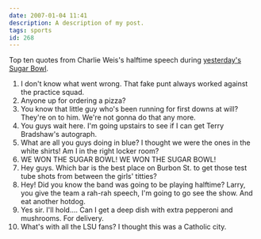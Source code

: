 ```yaml
---
date: 2007-01-04 11:41
description: A description of my post.
tags: sports
id: 268
---
```

Top ten quotes from Charlie Weis's halftime speech during <a href="http://sports.espn.go.com/ncf/recap?gameId=270030099" target="_blank">yesterday's Sugar Bowl</a>.

<!--more-->
<ol><li>I don't know what went wrong.  That fake punt always worked against the practice squad.</li>

<li>Anyone up for ordering a pizza?</li>

<li>You know that little guy who's been running for first downs at will?  They're on to him.  We're not gonna do that any more.</li>

<li>You guys wait here.  I'm going upstairs to see if I can get Terry Bradshaw's autograph.</li>

<li>What are all you guys doing in blue?  I thought we were the ones in the white shirts!  Am I in the right locker room?</li>

<li>WE WON THE SUGAR BOWL! WE WON THE SUGAR BOWL!</li>

<li>Hey guys.  Which bar is the best place on Burbon St. to get those test tube shots from between the girls' titties?</li>

<li>Hey!  Did you know the band was going to be playing halftime?  Larry, you give the team a rah-rah speech, I'm going to go see the show.  And eat another hotdog.</li>

<li>Yes sir.  I'll hold....  Can I get a deep dish with extra pepperoni and mushrooms.  For delivery.</li>

<li>What's with all the LSU fans?  I thought this was a Catholic city.</li></ol>